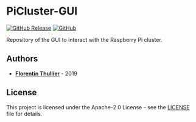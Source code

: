 # PiCluster-GUI

[![GitHub Release](https://img.shields.io/github/release/FlorentinTh/PiCluster-GUI?style=flat-square)](https://github.com/FlorentinTh/PiCluster-GUI/releases) [![GitHub](https://img.shields.io/github/license/FlorentinTh/PiCluster-GUI?style=flat-square)](https://github.com/FlorentinTh/PiCluster-GUI/blob/master/LICENSE)

Repository of the GUI to interact with the Raspberry Pi cluster.

## Authors

- [**Florentin Thullier**](https://github.com/FlorentinTh) - 2019

## License

This project is licensed under the Apache-2.0 License - see the [LICENSE](LICENSE) file for details.
